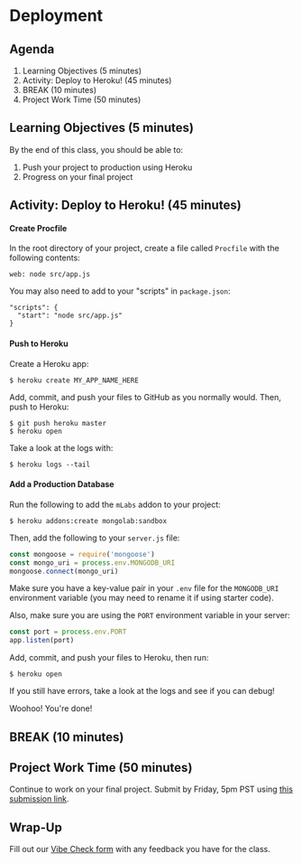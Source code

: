 # Deployment

## Agenda

1. Learning Objectives (5 minutes)
1. Activity: Deploy to Heroku! (45 minutes)
1. BREAK (10 minutes)
1. Project Work Time (50 minutes)

## Learning Objectives (5 minutes)

By the end of this class, you should be able to:

1. Push your project to production using Heroku
1. Progress on your final project

## Activity: Deploy to Heroku! (45 minutes)

#### Create Procfile

In the root directory of your project, create a file called `Procfile` with the following contents:

```
web: node src/app.js
```

You may also need to add to your "scripts" in `package.json`:

```
"scripts": {
  "start": "node src/app.js"
}
```

#### Push to Heroku

Create a Heroku app:

```
$ heroku create MY_APP_NAME_HERE
```

Add, commit, and push your files to GitHub as you normally would. Then, push to Heroku:

```
$ git push heroku master
$ heroku open
```

Take a look at the logs with:

```
$ heroku logs --tail
```


#### Add a Production Database

Run the following to add the `mLabs` addon to your project:

```
$ heroku addons:create mongolab:sandbox
```

Then, add the following to your `server.js` file:

```js
const mongoose = require('mongoose')
const mongo_uri = process.env.MONGODB_URI
mongoose.connect(mongo_uri)
```

Make sure you have a key-value pair in your `.env` file for the `MONGODB_URI` environment variable (you may need to rename it if using starter code).

Also, make sure you are using the `PORT` environment variable in your server:

```js
const port = process.env.PORT
app.listen(port)
```

Add, commit, and push your files to Heroku, then run:

```
$ heroku open
```

If you still have errors, take a look at the logs and see if you can debug!

Woohoo! You're done!


## BREAK (10 minutes)

## Project Work Time (50 minutes)

Continue to work on your final project. Submit by Friday, 5pm PST using [this submission link](https://forms.gle/9zF9LaawdEMyutgs7).

## Wrap-Up

Fill out our [Vibe Check form](https://make.sc/bew1.3-vibe-check) with any feedback you have for the class.